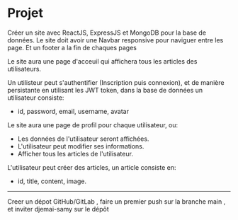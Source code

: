# Projet

Créer un site avec ReactJS, ExpressJS et MongoDB pour la base de données.
Le site doit avoir une Navbar responsive pour naviguer entre les page.
Et un footer a la fin de chaques pages

Le site aura une page d'acceuil qui affichera tous les articles des utilisateurs.

Un utilisteur peut s'authentifier (Inscription puis connexion), et de manière persistante en utilisant les JWT token, dans la base de données un utilisateur consiste:

- id, password, email, username, avatar

Le site aura une page de profil pour chaque utilisateur, ou:

- Les données de l'utilisateur seront affichées.
- L'utilisateur peut modifier ses informations.
- Afficher tous les articles de l'utilisateur.

L'utilisateur peut créer des articles, un article consiste en:

- id, title, content, image.


-----

Creer un dépot GitHub/GitLab  , faire un premier push sur la branche main , et inviter djemai-samy sur le dépôt 
